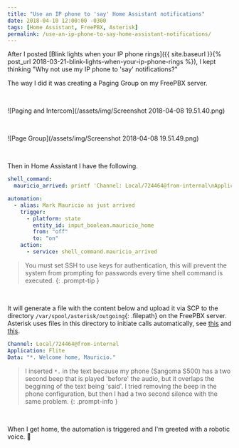 ```yaml
---
title: "Use an IP phone to 'say' Home Assistant notifications"
date: 2018-04-10 12:00:00 -0300
tags: [Home Assistant, FreePBX, Asterisk]
permalink: /use-an-ip-phone-to-say-home-assistant-notifications/
---
```

<!-- markdownlint-disable html -->
After I posted [Blink lights when your IP phone rings]({{ site.baseurl }}{% post_url 2018-03-21-blink-lights-when-your-ip-phone-rings %}), I kept thinking "Why not use my IP phone to 'say' notifications?"

The way I did it was creating a Paging Group on my FreePBX server.

<br />

![Paging and Intercom](/assets/img/Screenshot 2018-04-08 19.51.40.png)

<br />

![Page Group](/assets/img/Screenshot 2018-04-08 19.51.49.png)

<br />

Then in Home Assistant I have the following.

```yaml
shell_command:
  mauricio_arrived: printf 'Channel: Local/724464@from-internal\nApplication: Flite\nData: "*. Welcome home, Mauricio."' > `date +"%Y%m%d%H%M%S"`.call && scp *.call root@192.168.10.10:/var/spool/asterisk/outgoing && rm *.call

automation:
  - alias: Mark Mauricio as just arrived
    trigger:
      - platform: state
        entity_id: input_boolean.mauricio_home
        from: "off"
        to: "on"
    action:
      - service: shell_command.mauricio_arrived
```

> You must set SSH to use keys for authentication, this will prevent the system from prompting for passwords every time shell command is executed.
{: .prompt-tip }

<br />

It will generate a file with the content below and upload it via SCP to the directory `/var/spool/asterisk/outgoing`{: .filepath} on the FreePBX server. Asterisk uses files in this directory to initiate calls automatically, see [this](https://wiki.asterisk.org/wiki/display/AST/Asterisk+Call+Files) and [this](https://www.voip-info.org/wiki/view/Asterisk+auto-dial+out).

```yaml
Channel: Local/724464@from-internal
Application: Flite
Data: "*. Welcome home, Mauricio."
```

> I inserted `*.` in the text because my phone \(Sangoma S500\) has a two second beep that is played 'before' the audio, but it overlaps the beggining of the text being 'said'. I tried removing the beep in the phone configuration, but then I had a two second silence with the same problem.
{: .prompt-info }

<br />

When I get home, the automation is triggered and I'm greeted with a robotic voice. 🤖
